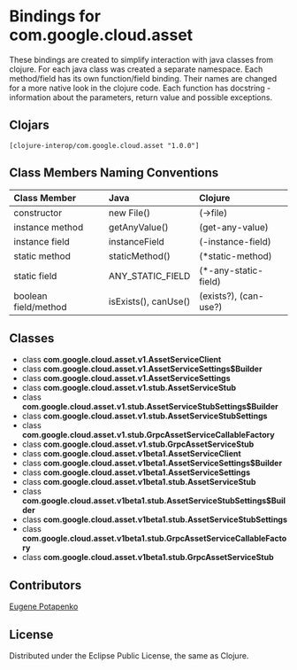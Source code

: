 # Bindings for com.google.cloud.asset

These bindings are created to simplify interaction with java classes from clojure.
For each java class was created a separate namespace.
Each method/field has its own function/field binding.
Their names are changed for a more native look in the clojure code. Each function has docstring - information about the parameters, return value and possible exceptions.

## Clojars

```
[clojure-interop/com.google.cloud.asset "1.0.0"]
```

## Class Members Naming Conventions

| Class Member | Java | Clojure |
|:--|:--|:--|
| constructor | new File() | (->file) |
| instance method | getAnyValue() | (get-any-value) |
| instance field | instanceField | (-instance-field) |
| static method | staticMethod() | (*static-method) |
| static field | ANY_STATIC_FIELD | (*-any-static-field) |
| boolean field/method | isExists(), canUse() | (exists?), (can-use?) |

## Classes

- class **com.google.cloud.asset.v1.AssetServiceClient**
- class **com.google.cloud.asset.v1.AssetServiceSettings$Builder**
- class **com.google.cloud.asset.v1.AssetServiceSettings**
- class **com.google.cloud.asset.v1.stub.AssetServiceStub**
- class **com.google.cloud.asset.v1.stub.AssetServiceStubSettings$Builder**
- class **com.google.cloud.asset.v1.stub.AssetServiceStubSettings**
- class **com.google.cloud.asset.v1.stub.GrpcAssetServiceCallableFactory**
- class **com.google.cloud.asset.v1.stub.GrpcAssetServiceStub**
- class **com.google.cloud.asset.v1beta1.AssetServiceClient**
- class **com.google.cloud.asset.v1beta1.AssetServiceSettings$Builder**
- class **com.google.cloud.asset.v1beta1.AssetServiceSettings**
- class **com.google.cloud.asset.v1beta1.stub.AssetServiceStub**
- class **com.google.cloud.asset.v1beta1.stub.AssetServiceStubSettings$Builder**
- class **com.google.cloud.asset.v1beta1.stub.AssetServiceStubSettings**
- class **com.google.cloud.asset.v1beta1.stub.GrpcAssetServiceCallableFactory**
- class **com.google.cloud.asset.v1beta1.stub.GrpcAssetServiceStub**

## Contributors

[Eugene Potapenko](https://github.com/potapenko/)

## License

Distributed under the Eclipse Public License, the same as Clojure.
